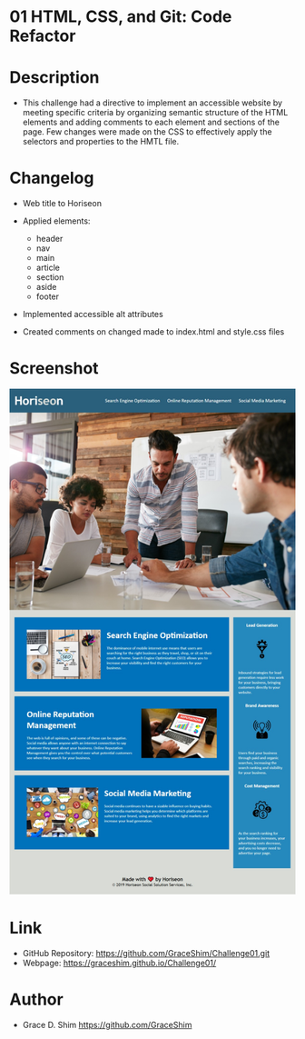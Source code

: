 # 01 HTML, CSS, and Git: Code Refactor

# Description 
* This challenge had a directive to implement an accessible website by meeting specific criteria by organizing semantic structure of the HTML elements and adding comments to each element and sections of the page. Few changes were made on the CSS to effectively apply the selectors and properties to the HMTL file.

# Changelog
* Web title to Horiseon
* Applied elements:
  * header
  * nav
  * main
  * article
  * section
  * aside
  * footer

* Implemented accessible alt attributes

* Created comments on changed made to index.html and style.css files

# Screenshot
![screenshot](/Assets/images/Horiseon.png)

# Link
* GitHub Repository: https://github.com/GraceShim/Challenge01.git
* Webpage: https://graceshim.github.io/Challenge01/

# Author
* Grace D. Shim https://github.com/GraceShim
